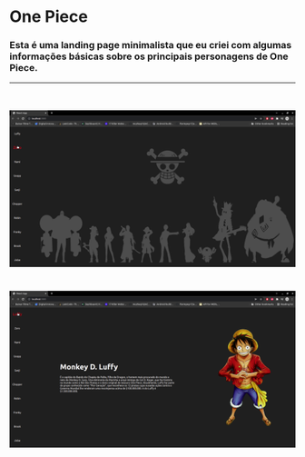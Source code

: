 # One Piece

### Esta é uma landing page minimalista que eu criei com algumas informações básicas sobre os principais personagens de One Piece.

---

\
\
![image](https://github.com/VTramon/landing-page-One-Piece/blob/main/Images/OP-1.png?raw=true)

#

![image](https://github.com/VTramon/landing-page-One-Piece/blob/main/Images/OP-2.png?raw=true)
